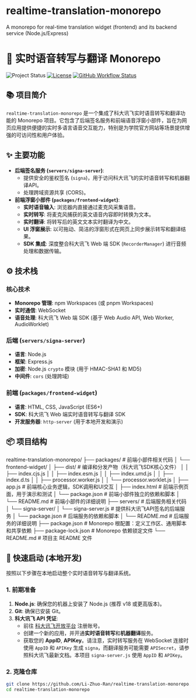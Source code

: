 # realtime-translation-monorepo
A monorepo for real-time translation widget (frontend) and its backend service (Node.js/Express)
# 🚀 实时语音转写与翻译 Monorepo

![Project Status](https://img.shields.io/badge/status-active-brightgreen.svg)
[![License](https://img.shields.io/badge/license-MIT-blue.svg)](LICENSE)
[![GitHub Workflow Status](https://img.shields.io/github/actions/workflow/status/Li-Zhuo-Ran/realtime-translation-monorepo/main.yml?branch=main)](https://github.com/Li-Zhuo-Ran/realtime-translation-monorepo/actions)
<!-- 如果你未来有CI/CD或部署状态，可以在这里添加徽章 -->

## 📚 项目简介

`realtime-translation-monorepo` 是一个集成了科大讯飞实时语音转写和翻译功能的 Monorepo 项目。它包含了后端签名服务和前端语音浮窗小部件，旨在为网页应用提供便捷的实时多语言语音交互能力，特别是为学院官方网站等场景提供增强的可访问性和用户体验。

## ✨ 主要功能

*   **后端签名服务 (`servers/signa-server`)**:
    *   提供安全的鉴权签名 (`signa`)，用于访问科大讯飞的实时语音转写和机器翻译API。
    *   处理跨域资源共享 (CORS)。
*   **前端浮窗小部件 (`packages/frontend-widget`)**:
    *   **实时语音输入**: 浏览器内直接通过麦克风采集语音。
    *   **实时转写**: 将麦克风捕获的英文语音内容即时转换为文本。
    *   **实时翻译**: 将转写后的英文文本实时翻译为中文。
    *   **UI 浮窗展示**: 以可拖动、简洁的浮窗形式在网页上同步展示转写和翻译结果。
    *   **SDK 集成**: 深度整合科大讯飞 Web 端 SDK (`RecorderManager`) 进行音频处理和数据传输。

## ⚙️ 技术栈

### 核心技术

*   **Monorepo 管理**: npm Workspaces (或 pnpm Workspaces)
*   **实时通信**: WebSocket
*   **语音处理**: 科大讯飞 Web 端 SDK (基于 Web Audio API, Web Worker, AudioWorklet)

### 后端 (`servers/signa-server`)

*   **语言**: Node.js
*   **框架**: Express.js
*   **加密**: Node.js `crypto` 模块 (用于 HMAC-SHA1 和 MD5)
*   **中间件**: `cors` (处理跨域)

### 前端 (`packages/frontend-widget`)

*   **语言**: HTML, CSS, JavaScript (ES6+)
*   **SDK**: 科大讯飞 Web 端实时语音转写与翻译 SDK
*   **开发服务器**: `http-server` (用于本地开发和演示)

## 📦 项目结构

realtime-translation-monorepo/
├── packages/                               # 前端小部件相关代码
│   └── frontend-widget/
│       ├── dist/                           # 编译和分发产物（科大讯飞SDK核心文件）
│       │   ├── index.cjs.js
│       │   ├── index.esm.js
│       │   ├── index.umd.js
│       │   ├── index.d.ts
│       │   ├── processor.worker.js
│       │   └── processor.worklet.js
│       ├── app.js                          # 前端核心业务逻辑，SDK调用和UI交互
│       ├── index.html                      # 前端示例页面，用于演示和测试
│       └── package.json                    # 前端小部件独立的依赖和脚本
│       └── README.md                       # 前端小部件的详细说明
├── servers/                                # 后端服务相关代码
│   └── signa-server/
│       └── signa-server.js                 # 提供科大讯飞API签名的后端服务
│       └── package.json                    # 后端服务的依赖和脚本
│       └── README.md                       # 后端服务的详细说明
├── package.json                            # Monorepo 根配置：定义工作区、通用脚本和共享依赖
├── package-lock.json                       # Monorepo 依赖锁定文件
└── README.md                               # 项目主 README 文件


## 🚀 快速启动 (本地开发)

按照以下步骤在本地启动整个实时语音转写与翻译系统。

### 1. 前期准备

1.  **Node.js**: 确保您的机器上安装了 Node.js (推荐 v18 或更高版本)。
2.  **Git**: 确保已安装 Git。
3.  **科大讯飞 API 凭证**:
    *   前往 [科大讯飞开放平台](https://www.xfyun.cn/) 注册账号。
    *   创建一个新的应用，并开通**实时语音转写**和**机器翻译**服务。
    *   获取您的 **AppID**, **APIKey**。请注意，实时转写服务在 WebSocket 连接时使用 `AppID` 和 `APIKey` 生成 `signa`，而翻译服务可能需要 `APISecret`，请参照科大讯飞最新文档。本项目 `signa-server.js` 使用 `AppID` 和 `APIKey`。

### 2. 克隆仓库

```bash
git clone https://github.com/Li-Zhuo-Ran/realtime-translation-monorepo.git
cd realtime-translation-monorepo

